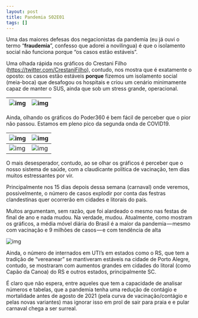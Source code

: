 ```yaml
---
layout: post
title: Pandemia S02E01
tags: []
---
```


Uma das maiores defesas dos negacionistas da pandemia (eu já ouvi o termo “**fraudemia**”, confesso que adorei a novilingua) é que o isolamento social não funciona porque “os casos estão estáveis”. 

Uma olhada rápida nos gráficos do Crestani Filho (https://twitter.com/CrestaniFilho), contudo, nos mostra que é exatamente o oposto: os casos estão estáveis **porque** fizemos um isolamento social (meia-boca) que desafogou os hospitais e criou um cenário minimamente capaz de manter o SUS, ainda que sob um stress grande, operacional.

|![img](https://cdn-images-1.medium.com/max/1000/0*irBNiz3bUDiZVMZD)|![img](https://cdn-images-1.medium.com/max/1000/0*dlEtmdiJAHLlCPn7)|
|---|---|

Ainda, olhando os gráficos do Poder360 é bem fácil de perceber que o pior não passou. Estamos em pleno pico da segunda onda de COVID19.

|![img](https://cdn-images-1.medium.com/max/1000/1*L1iIGzWZDWY__WbYC9rmNw.jpeg)|![img](https://cdn-images-1.medium.com/max/750/1*9bZP6IOTzOg0QrmVqEeb8g.jpeg)|
|---|---|
|![img](https://cdn-images-1.medium.com/max/1000/1*hgCv7O4VbV1c9fz5JD5wJw.jpeg)|![img](https://cdn-images-1.medium.com/max/750/1*noEMvU_xu7arnlPVIgd6ew.jpeg)|

O mais desesperador, contudo, ao se olhar os gráficos é perceber que o nosso sistema de saúde, com a claudicante política de vacinação, tem dias muitos estressantes por vir. 

Principalmente nos 15 dias depois dessa semana (carnaval) onde veremos, possivelmente, o número de casos explodir por conta das festras clandestinas quer ocorrerão em cidades e litorais do país.

Muitos argumentam, sem razão, que foi alardeado o mesmo nas festas de final de ano e nada mudou. Na verdade, mudou. Atualmente, como mostram os gráficos, a média móvel diária do Brasil é a maior da pandemia — mesmo com vacinação e 9 milhões de casos — e com tendência de alta

![img](https://cdn-images-1.medium.com/max/1000/0*FBq80sTiyPr2bgDd)

Ainda, o número de internados em UTI’s em estados como o RS, que tem a tradição de “vereanear” se mantiveram estáveis na cidade de Porto Alegre, contudo, se mostraram com aumentos grandes em cidades do litoral (como Capão da Canoa) do RS e outros estados, principalmente SC.

É claro que não espera, entre aqueles que tem a capacidade de analisar números e tabelas, que a pandemia tenha uma redução de contágio e mortalidade antes de agosto de 2021 (pela curva de vacinação/contágio e pelas novas variantes) mas ignorar isso em prol de sair para praia e e pular carnaval chega a ser surreal.

